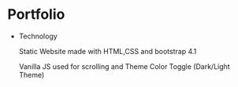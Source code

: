 # Portfolio

- Technology 

  Static Website made with HTML,CSS and bootstrap 4.1 

  Vanilla JS used for scrolling and Theme Color Toggle (Dark/Light Theme)




